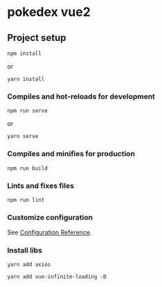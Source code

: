# pokedex vue2

## Project setup
```
npm install
```
or
```
yarn install
```

### Compiles and hot-reloads for development
```
npm run serve
```
or
```
yarn serve
```

### Compiles and minifies for production
```
npm run build
```

### Lints and fixes files
```
npm run lint
```

### Customize configuration
See [Configuration Reference](https://cli.vuejs.org/config/).

### Install libs
```
yarn add axios
```
```
yarn add vue-infinite-loading -D
```
